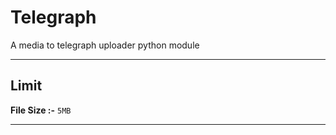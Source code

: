 # Telegraph
A media to telegraph uploader python module

---

## Limit

**File Size :-** `5MB`

---
